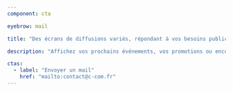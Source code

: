 ```yaml
---
component: cta

eyebrow: mail

title: "Des écrans de diffusions variés, répondant à vos besoins publicitaires"

description: "Affichez vos prochains événements, vos promotions ou encore une information utile avec rapidité"

ctas:
  - label: "Envoyer un mail"
    href: "mailto:contact@c-com.fr"
---
```


